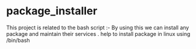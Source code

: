 # package_installer
This project is related to the bash script :-
By using this we can install any package and maintain their services .
help to install package in linux using /bin/bash
